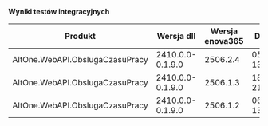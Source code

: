 **Wyniki testów integracyjnych**

| Produkt                         | Wersja dll       | Wersja enova365 | Data testu       | Status |
|---------------------------------|------------------|-----------------|------------------|--------|
| AltOne.WebAPI.ObslugaCzasuPracy | 2410.0.0-0.1.9.0 | 2506.2.4        | 05.09.2025 13:25 | ✅     |
| AltOne.WebAPI.ObslugaCzasuPracy | 2410.0.0-0.1.9.0 | 2506.1.3        | 18.08.2025 21:16 | ✅     |
| AltOne.WebAPI.ObslugaCzasuPracy | 2410.0.0-0.1.9.0 | 2506.1.2        | 06.08.2025 13:32 | ✅     |
